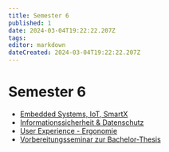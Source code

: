 ```yaml
---
title: Semester 6
published: 1
date: 2024-03-04T19:22:22.207Z
tags: 
editor: markdown
dateCreated: 2024-03-04T19:22:22.207Z
---
```


# Semester 6

- [Embedded Systems, IoT, SmartX](/fom/semester-6/embedded-systems-iot-smartx.md)
- [Informationssicherheit & Datenschutz](/fom/semester-6/informationssicherheit-datenschutz.md)
- [User Experience - Ergonomie](/fom/semester-6/user-experience-ergonomie.md)
- [Vorbereitungsseminar zur Bachelor-Thesis](/fom/semester-6/vorbereitungsseminar-zur-bachelor-thesis.md)
